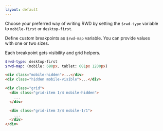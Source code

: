 ```yaml
---
layout: default
---
```


Choose your preferred way of writing RWD by setting the
`$rwd-type` variable to `mobile-first` or `desktop-first`.

Define custom breakpoints as `$rwd-map` variable. You can provide values
with one or two sizes.

Each breakpoint gets visibility and grid helpers.

```sass
$rwd-type: desktop-first
$rwd-map: (mobile: 680px, tablet: 681px 1200px)
```

```html
<div class="mobile-hidden">...</div>
<div class="hidden mobile-visible">...</div>

<div class="grid">
  <div class="grid-item 1/4 mobile-hidden">
    ...
  </div>

  <div class="grid-item 3/4 mobile-1/1">
    ...
  </div>
</div>
```
